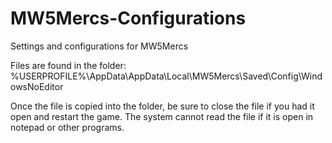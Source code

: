 # MW5Mercs-Configurations
Settings and configurations for MW5Mercs

Files are found in the folder:
%USERPROFILE%\AppData\AppData\Local\MW5Mercs\Saved\Config\WindowsNoEditor

Once the file is copied into the folder, be sure to close the file if you had it open and restart the game. The system cannot read the file if it is open in notepad or other programs.
